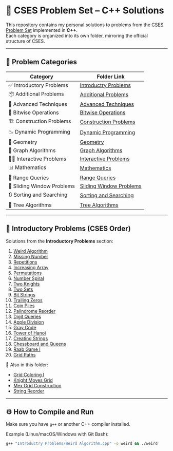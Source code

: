 # 🚀 CSES Problem Set – C++ Solutions

This repository contains my personal solutions to problems from the [CSES Problem Set](https://cses.fi/problemset/) implemented in **C++**.  
Each category is organized into its own folder, mirroring the official structure of CSES.

---

## 📁 Problem Categories

| Category                   | Folder Link |
|---------------------------|-------------|
| ✅ Introductory Problems   | [Introductry Problems](./Introductry%20Problems) |
| 📦 Additional Problems     | [Additional Problems](./Additional%20Problems) |
| 🔁 Advanced Techniques     | [Advanced Techniques](./Advanced%20Techniques) |
| 🧮 Bitwise Operations      | [Bitwise Operations](./Bitwise%20Operations) |
| 🏗️ Construction Problems   | [Construction Problems](./Construction%20Problems) |
| 📉 Dynamic Programming     | [Dynamic Programming](./Dynamic%20Programming) |
| 📐 Geometry                | [Geometry](./Geometry) |
| 🧠 Graph Algorithms        | [Graph Algorithms](./Graph%20Algorithms) |
| 🧑‍💻 Interactive Problems   | [Interactive Problems](./Interactive%20Problems) |
| 📊 Mathematics             | [Mathematics](./Mathematics) |
| 📏 Range Queries           | [Range Queries](./Range%20Queries) |
| 🔄 Sliding Window Problems | [Sliding Window Problems](./Sliding%20Window%20Problems) |
| 🔃 Sorting and Searching   | [Sorting and Searching](./Sorting%20and%20Searching) |
| 🌳 Tree Algorithms         | [Tree Algorithms](./Tree%20Algorithms) |

---

## 🔰 Introductory Problems (CSES Order)

Solutions from the **Introductory Problems** section:

1. [Weird Algorithm](./Introductry%20Problems/Weird%20Algorithm.cpp)
2. [Missing Number](./Introductry%20Problems/Missing%20Number.cpp)
3. [Repetitions](./Introductry%20Problems/Repetitions.cpp)
4. [Increasing Array](./Introductry%20Problems/Increasing%20Array.cpp)
5. [Permutations](./Introductry%20Problems/Permutations.cpp)
6. [Number Spiral](./Introductry%20Problems/Number%20Spiral.cpp)
7. [Two Knights](./Introductry%20Problems/Two%20Knights.cpp)
8. [Two Sets](./Introductry%20Problems/Two%20Sets.cpp)
9. [Bit Strings](./Introductry%20Problems/Bit%20Strings.cpp)
10. [Trailing Zeros](./Introductry%20Problems/Trailing%20Zeros.cpp)
11. [Coin Piles](./Introductry%20Problems/Coin%20Piles.cpp)
12. [Palindrome Reorder](./Introductry%20Problems/Palindrome%20Reorder.cpp)
13. [Digit Queries](./Introductry%20Problems/Digit%20Queries.cpp)
14. [Apple Division](./Introductry%20Problems/Apple%20Division.cpp)
15. [Gray Code](./Introductry%20Problems/Gray%20Code.cpp)
16. [Tower of Hanoi](./Introductry%20Problems/Tower%20of%20Hanoi.cpp)
17. [Creating Strings](./Introductry%20Problems/Creating%20Strings.cpp)
18. [Chessboard and Queens](./Introductry%20Problems/Chessboard%20and%20Queens.cpp)
19. [Raab Game I](./Introductry%20Problems/Raab%20Game%20I.cpp)
19. [Grid Paths](./Introductry%20Problems/Grid%20Paths.cpp)

🧪 Also in this folder:
- [Grid Coloring I](./Introductry%20Problems/Grid%20Coloring%20I.cpp)
- [Knight Moves Grid](./Introductry%20Problems/Knight%20Moves%20Grid.cpp)
- [Mex Grid Construction](./Introductry%20Problems/Mex%20Grid%20Construction.cpp)
- [String Reorder](./Introductry%20Problems/String%20Reorder.cpp)

---

## ⚙️ How to Compile and Run

Make sure you have `g++` or another C++ compiler installed.

Example (Linux/macOS/Windows with Git Bash):

```bash
g++ "Introductry Problems/Weird Algorithm.cpp" -o weird && ./weird
